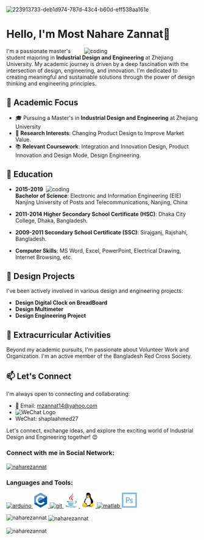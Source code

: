 ![223913733-deb1d974-787d-43c4-b60d-eff538aa161e](https://github.com/NahareZannat/NahareZannat/assets/146066311/e7ba78b2-9e72-4b2f-aa79-d78a4bc33e57) 



# Hello, I'm Most Nahare Zannat👋
<img align="right" alt="coding" width="300" src="https://github.com/NahareZannat/NahareZannat/assets/146066311/5e00e3bf-f56d-4940-b92c-7195854c1bad.jpg">

I'm a passionate master's student majoring in **Industrial Design and Engineering** at Zhejiang University. My academic journey is driven by a deep fascination with the intersection of design, engineering, and innovation. I'm dedicated to creating meaningful and sustainable solutions through the power of design thinking and engineering principles. 

## 🌟 Academic Focus

- 🎓  Pursuing a Master's in **Industrial Design and Engineering** at Zhejiang University
- 🔬 **Research Interests**: Changing Product Design to Improve Market Value.
- 📚 **Relevant Coursework**: Integration and Innovation Design, Product Innovation and Design Mode, Design Engineering.

  

## 💼 Education
  <img align="right" alt="coding" width="400" src="https://github.com/NahareZannat/NahareZannat/assets/146066311/cb391739-1970-45a4-9d5d-ba07c1e86065.gif">

- **2015-2019 Bachelor of Science**: Electronic and Information Engineering (EIE)
                                     Nanjing University of Posts and Telecommunications, Nanjing, China
                                   
- **2011-2014 Higher Secondary School Certificate (HSC)**: Dhaka City College, Dhaka, Bangladesh.

- **2009-2011 Secondary School Certificate (SSC)**: Sirajganj, Rajshahi, Bangladesh.

- **Computer Skills**: MS Word, Excel, PowerPoint, Electrical Drawing, Internet Browsing, etc.


## 🚀 Design Projects

I've been actively involved in various design and engineering projects:

- **Design Digital Clock on BreadBoard**
- **Design Multimeter**
- **Design Engineering Project** 



## 🌱 Extracurricular Activities

Beyond my academic pursuits, I'm passionate about Volunteer Work and Organization. I'm an active member of the Bangladesh Red Cross Society.

## 📫 Let's Connect

I'm always open to connecting and collaborating:

- 📧 Email: mzannat14@yahoo.com
- ![WeChat Logo](wechat-logo.png)
-    WeChat: shaplaahmed27

Let's connect, exchange ideas, and explore the exciting world of Industrial Design and Engineering together! 😊

<h3 align="left">Connect with me in Social Network:</h3>
<p align="left">
<a href="https://fb.com/naharezannat" target="blank"><img align="center" src="https://raw.githubusercontent.com/rahuldkjain/github-profile-readme-generator/master/src/images/icons/Social/facebook.svg" alt="naharezannat" height="30" width="40" /></a>
</p>

<h3 align="left">Languages and Tools:</h3>
<p align="left"> <a href="https://www.arduino.cc/" target="_blank" rel="noreferrer"> <img src="https://cdn.worldvectorlogo.com/logos/arduino-1.svg" alt="arduino" width="40" height="40"/> </a> <a href="https://www.cprogramming.com/" target="_blank" rel="noreferrer"> <img src="https://raw.githubusercontent.com/devicons/devicon/master/icons/c/c-original.svg" alt="c" width="40" height="40"/> </a> <a href="https://git-scm.com/" target="_blank" rel="noreferrer"> <img src="https://www.vectorlogo.zone/logos/git-scm/git-scm-icon.svg" alt="git" width="40" height="40"/> </a> <a href="https://www.java.com" target="_blank" rel="noreferrer"> <img src="https://raw.githubusercontent.com/devicons/devicon/master/icons/java/java-original.svg" alt="java" width="40" height="40"/> </a> <a href="https://www.linux.org/" target="_blank" rel="noreferrer"> <img src="https://raw.githubusercontent.com/devicons/devicon/master/icons/linux/linux-original.svg" alt="linux" width="40" height="40"/> </a> <a href="https://www.mathworks.com/" target="_blank" rel="noreferrer"> <img src="https://upload.wikimedia.org/wikipedia/commons/2/21/Matlab_Logo.png" alt="matlab" width="40" height="40"/> </a> <a href="https://www.photoshop.com/en" target="_blank" rel="noreferrer"> <img src="https://raw.githubusercontent.com/devicons/devicon/master/icons/photoshop/photoshop-line.svg" alt="photoshop" width="40" height="40"/> </a> </p>

<p><img align="left" src="https://github-readme-stats.vercel.app/api/top-langs?username=naharezannat&show_icons=true&locale=en&layout=compact" alt="naharezannat" /></p>

<p>&nbsp;<img align="center" src="https://github-readme-stats.vercel.app/api?username=naharezannat&show_icons=true&locale=en" alt="naharezannat" /></p>

<p><img align="center" src="https://github-readme-streak-stats.herokuapp.com/?user=naharezannat&" alt="naharezannat" /></p>

